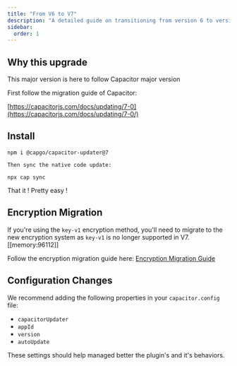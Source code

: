 ```yaml
---
title: "From V6 to V7"
description: "A detailed guide on transitioning from version 6 to version 7 of Capgo updater, outlining the necessary steps and considerations for a successful upgrade process, ensuring compatibility with the latest Capacitor features and improvements."
sidebar:
  order: 1
---
```


## Why this upgrade

This major version is here to follow Capacitor major version

First follow the migration guide of Capacitor:

[https://capacitorjs.com/docs/updating/7-0](https://capacitorjs.com/docs/updating/7-0/)

## Install

`npm i @capgo/capacitor-updater@7`

`Then sync the native code update:`

`npx cap sync`

That it ! Pretty easy !

## Encryption Migration

If you're using the `key-v1` encryption method, you'll need to migrate to the new encryption system as `key-v1` is no longer supported in V7. [[memory:96112]]

Follow the encryption migration guide here: [Encryption Migration Guide](/docs/cli/migrations/encryption/)

## Configuration Changes

We recommend adding the following properties in your `capacitor.config` file:
- `capacitorUpdater`
- `appId`
- `version`
- `autoUpdate`

These settings should help managed better the plugin's and it's behaviors.


